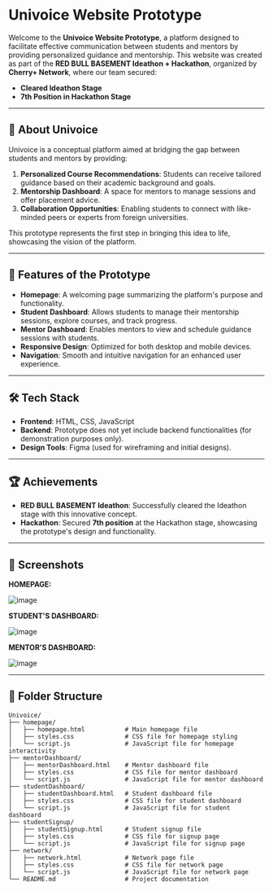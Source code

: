 # Univoice Website Prototype

Welcome to the **Univoice Website Prototype**, a platform designed to facilitate effective communication between students and mentors by providing personalized guidance and mentorship. This website was created as part of the **RED BULL BASEMENT Ideathon + Hackathon**, organized by **Cherry+ Network**, where our team secured:
- **Cleared Ideathon Stage**
- **7th Position in Hackathon Stage**

---

## 🚀 **About Univoice**
Univoice is a conceptual platform aimed at bridging the gap between students and mentors by providing:
1. **Personalized Course Recommendations**: Students can receive tailored guidance based on their academic background and goals.
2. **Mentorship Dashboard**: A space for mentors to manage sessions and offer placement advice.
3. **Collaboration Opportunities**: Enabling students to connect with like-minded peers or experts from foreign universities.

This prototype represents the first step in bringing this idea to life, showcasing the vision of the platform.

---

## 🔧 **Features of the Prototype**
- **Homepage**: A welcoming page summarizing the platform's purpose and functionality.
- **Student Dashboard**: Allows students to manage their mentorship sessions, explore courses, and track progress.
- **Mentor Dashboard**: Enables mentors to view and schedule guidance sessions with students.
- **Responsive Design**: Optimized for both desktop and mobile devices.
- **Navigation**: Smooth and intuitive navigation for an enhanced user experience.

---

## 🛠️ **Tech Stack**
- **Frontend**: HTML, CSS, JavaScript
- **Backend**: Prototype does not yet include backend functionalities (for demonstration purposes only).
- **Design Tools**: Figma (used for wireframing and initial designs).

---

## 🏆 **Achievements**
- **RED BULL BASEMENT Ideathon**: Successfully cleared the Ideathon stage with this innovative concept.
- **Hackathon**: Secured **7th position** at the Hackathon stage, showcasing the prototype's design and functionality.

---

## 📸 **Screenshots**
**HOMEPAGE:**

![image](https://github.com/user-attachments/assets/3a36f1c4-9b87-4a6c-bf93-f33317793ca1)

**STUDENT'S DASHBOARD:**

![image](https://github.com/user-attachments/assets/502ed9d4-6924-4615-b163-94c5791fa3d0)

**MENTOR'S DASHBOARD:**

![image](https://github.com/user-attachments/assets/52b2afc6-519a-4ad3-bd40-d5dbe8905213)

---

## 📂 **Folder Structure**
```plaintext
Univoice/
├── homepage/
│   ├── homepage.html           # Main homepage file
│   ├── styles.css              # CSS file for homepage styling
│   └── script.js               # JavaScript file for homepage interactivity
├── mentorDashboard/
│   ├── mentorDashboard.html    # Mentor dashboard file
│   ├── styles.css              # CSS file for mentor dashboard
│   └── script.js               # JavaScript file for mentor dashboard
├── studentDashboard/
│   ├── studentDashboard.html   # Student dashboard file
│   ├── styles.css              # CSS file for student dashboard
│   └── script.js               # JavaScript file for student dashboard
├── studentSignup/
│   ├── studentSignup.html      # Student signup file
│   ├── styles.css              # CSS file for signup page
│   └── script.js               # JavaScript file for signup page
├── network/
│   ├── network.html            # Network page file
│   ├── styles.css              # CSS file for network page
│   └── script.js               # JavaScript file for network page
└── README.md                   # Project documentation
